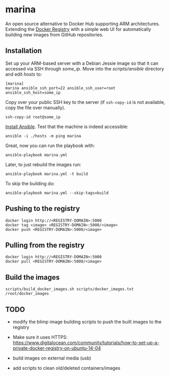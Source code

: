 # marina

An open source alternative to Docker Hub supporting ARM architectures. Extending
the [Docker Registry](https://github.com/docker/docker-registry) with a simple
web UI for automatically building new images from GitHub repositories.

## Installation

Set up your ARM-based server with a Debian Jessie image so that it can accessed
via SSH through *some_ip*. Move into the *scripts/ansible* directory and edit
*hosts* to:

    [marina]
    marina ansible_ssh_port=22 ansible_ssh_user=root ansible_ssh_host=some_ip

Copy over your public SSH key to the server (if `ssh-copy-id` is not available,
  copy the file over manually).

    ssh-copy-id root@some_ip

[Install Ansible](http://docs.ansible.com/intro_installation.html). Test that
the machine is indeed accessible:

    ansible -i ./hosts -m ping marina

Great, now you can run the playbook with:

    ansible-playbook marina.yml

Later, to just rebuild the images run:

    ansible-playbook marina.yml -t build

To skip the building do:

    ansible-playbook marina.yml --skip-tags=build

## Pushing to the registry

    docker login http://<REGISTRY-DOMAIN>:5000
    docker tag <image> <REGISTRY-DOMAIN>:5000/<image>
    docker push <REGISTRY-DOMAIN>:5000/<image>

## Pulling from the registry

    docker login http://<REGISTRY-DOMAIN>:5000
    docker pull <REGISTRY-DOMAIN>:5000/<image>

## Build the images

    scripts/build_docker_images.sh scripts/docker_images.txt /root/docker_images

## TODO

- modify the blimp image building scripts to push the built images
  to the registry
- Make sure it uses HTTPS:
  https://www.digitalocean.com/community/tutorials/how-to-set-up-a-private-docker-registry-on-ubuntu-14-04

- build images on external media (usb)
- add scripts to clean old/deleted containers/images
